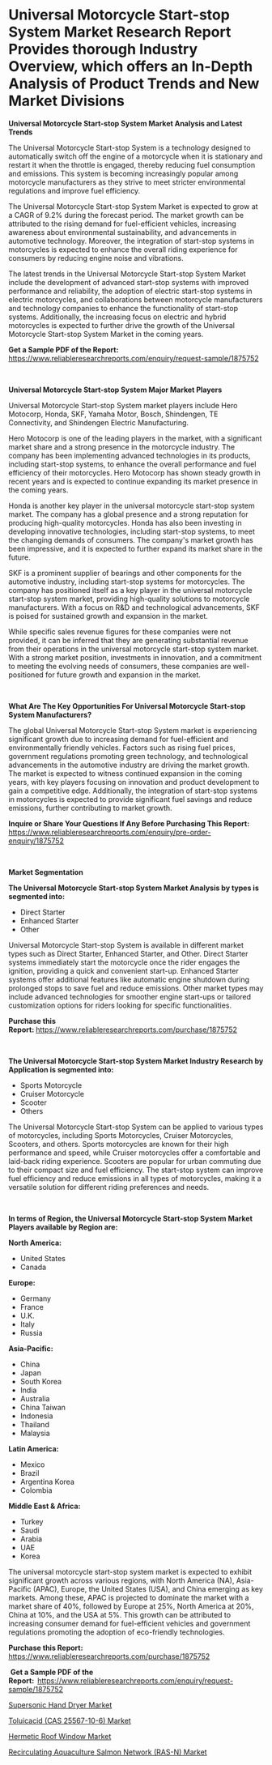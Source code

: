 <p><h1>Universal Motorcycle Start-stop System Market Research Report Provides thorough Industry Overview, which offers an In-Depth Analysis of Product Trends and New Market Divisions</h1></p><p><strong>Universal Motorcycle Start-stop System Market Analysis and Latest Trends</strong></p>
<p><p>The Universal Motorcycle Start-stop System is a technology designed to automatically switch off the engine of a motorcycle when it is stationary and restart it when the throttle is engaged, thereby reducing fuel consumption and emissions. This system is becoming increasingly popular among motorcycle manufacturers as they strive to meet stricter environmental regulations and improve fuel efficiency.</p><p>The Universal Motorcycle Start-stop System Market is expected to grow at a CAGR of 9.2% during the forecast period. The market growth can be attributed to the rising demand for fuel-efficient vehicles, increasing awareness about environmental sustainability, and advancements in automotive technology. Moreover, the integration of start-stop systems in motorcycles is expected to enhance the overall riding experience for consumers by reducing engine noise and vibrations.</p><p>The latest trends in the Universal Motorcycle Start-stop System Market include the development of advanced start-stop systems with improved performance and reliability, the adoption of electric start-stop systems in electric motorcycles, and collaborations between motorcycle manufacturers and technology companies to enhance the functionality of start-stop systems. Additionally, the increasing focus on electric and hybrid motorcycles is expected to further drive the growth of the Universal Motorcycle Start-stop System Market in the coming years.</p></p>
<p><strong>Get a Sample PDF of the Report:&nbsp;</strong> <a href="https://www.reliableresearchreports.com/enquiry/request-sample/1875752">https://www.reliableresearchreports.com/enquiry/request-sample/1875752</a></p>
<p>&nbsp;</p>
<p><strong>Universal Motorcycle Start-stop System Major Market Players</strong></p>
<p><p>Universal Motorcycle Start-stop System market players include Hero Motocorp, Honda, SKF, Yamaha Motor, Bosch, Shindengen, TE Connectivity, and Shindengen Electric Manufacturing. </p><p>Hero Motocorp is one of the leading players in the market, with a significant market share and a strong presence in the motorcycle industry. The company has been implementing advanced technologies in its products, including start-stop systems, to enhance the overall performance and fuel efficiency of their motorcycles. Hero Motocorp has shown steady growth in recent years and is expected to continue expanding its market presence in the coming years.</p><p>Honda is another key player in the universal motorcycle start-stop system market. The company has a global presence and a strong reputation for producing high-quality motorcycles. Honda has also been investing in developing innovative technologies, including start-stop systems, to meet the changing demands of consumers. The company's market growth has been impressive, and it is expected to further expand its market share in the future.</p><p>SKF is a prominent supplier of bearings and other components for the automotive industry, including start-stop systems for motorcycles. The company has positioned itself as a key player in the universal motorcycle start-stop system market, providing high-quality solutions to motorcycle manufacturers. With a focus on R&D and technological advancements, SKF is poised for sustained growth and expansion in the market.</p><p>While specific sales revenue figures for these companies were not provided, it can be inferred that they are generating substantial revenue from their operations in the universal motorcycle start-stop system market. With a strong market position, investments in innovation, and a commitment to meeting the evolving needs of consumers, these companies are well-positioned for future growth and expansion in the market.</p></p>
<p>&nbsp;</p>
<p><strong>What Are The Key Opportunities For Universal Motorcycle Start-stop System Manufacturers?</strong></p>
<p><p>The global Universal Motorcycle Start-stop System market is experiencing significant growth due to increasing demand for fuel-efficient and environmentally friendly vehicles. Factors such as rising fuel prices, government regulations promoting green technology, and technological advancements in the automotive industry are driving the market growth. The market is expected to witness continued expansion in the coming years, with key players focusing on innovation and product development to gain a competitive edge. Additionally, the integration of start-stop systems in motorcycles is expected to provide significant fuel savings and reduce emissions, further contributing to market growth.</p></p>
<p><strong>Inquire or Share Your Questions If Any Before Purchasing This Report:</strong> <a href="https://www.reliableresearchreports.com/enquiry/pre-order-enquiry/1875752">https://www.reliableresearchreports.com/enquiry/pre-order-enquiry/1875752</a></p>
<p>&nbsp;</p>
<p><strong>Market Segmentation</strong></p>
<p><strong>The Universal Motorcycle Start-stop System Market Analysis by types is segmented into:</strong></p>
<p><ul><li>Direct Starter</li><li>Enhanced Starter</li><li>Other</li></ul></p>
<p><p>Universal Motorcycle Start-stop System is available in different market types such as Direct Starter, Enhanced Starter, and Other. Direct Starter systems immediately start the motorcycle once the rider engages the ignition, providing a quick and convenient start-up. Enhanced Starter systems offer additional features like automatic engine shutdown during prolonged stops to save fuel and reduce emissions. Other market types may include advanced technologies for smoother engine start-ups or tailored customization options for riders looking for specific functionalities.</p></p>
<p><strong>Purchase this Report:&nbsp;</strong><a href="https://www.reliableresearchreports.com/purchase/1875752">https://www.reliableresearchreports.com/purchase/1875752</a></p>
<p>&nbsp;</p>
<p><strong>The Universal Motorcycle Start-stop System Market Industry Research by Application is segmented into:</strong></p>
<p><ul><li>Sports Motorcycle</li><li>Cruiser Motorcycle</li><li>Scooter</li><li>Others</li></ul></p>
<p><p>The Universal Motorcycle Start-stop System can be applied to various types of motorcycles, including Sports Motorcycles, Cruiser Motorcycles, Scooters, and others. Sports motorcycles are known for their high performance and speed, while Cruiser motorcycles offer a comfortable and laid-back riding experience. Scooters are popular for urban commuting due to their compact size and fuel efficiency. The start-stop system can improve fuel efficiency and reduce emissions in all types of motorcycles, making it a versatile solution for different riding preferences and needs.</p></p>
<p>&nbsp;</p>
<p><strong>In terms of Region, the Universal Motorcycle Start-stop System Market Players available by Region are:</strong></p>
<p>
    <p> <strong> North America: </strong>
        <ul>
            <li>United States</li>
            <li>Canada</li>
        </ul>
        </p> 
    <p> <strong> Europe: </strong>
        <ul>
            <li>Germany</li>
            <li>France</li>
            <li>U.K.</li>
            <li>Italy</li>
            <li>Russia</li>
        </ul>
        </p> 
    <p> <strong> Asia-Pacific: </strong>
        <ul>
            <li>China</li>
            <li>Japan</li>
            <li>South Korea</li>
            <li>India</li>
            <li>Australia</li>
            <li>China Taiwan</li>
            <li>Indonesia</li>
            <li>Thailand</li>
            <li>Malaysia</li>
        </ul>
        </p> 
    <p> <strong> Latin America: </strong>
        <ul>
            <li>Mexico</li>
            <li>Brazil</li>
            <li>Argentina Korea</li>
            <li>Colombia</li>
        </ul>
        </p> 
    <p> <strong> Middle East & Africa: </strong>
        <ul>
            <li>Turkey</li>
            <li>Saudi</li>
            <li>Arabia</li>
            <li>UAE</li>
            <li>Korea</li>
        </ul>
    </p>
    </p>
<p><p>The universal motorcycle start-stop system market is expected to exhibit significant growth across various regions, with North America (NA), Asia-Pacific (APAC), Europe, the United States (USA), and China emerging as key markets. Among these, APAC is projected to dominate the market with a market share of 40%, followed by Europe at 25%, North America at 20%, China at 10%, and the USA at 5%. This growth can be attributed to increasing consumer demand for fuel-efficient vehicles and government regulations promoting the adoption of eco-friendly technologies.</p></p>
<p><strong>Purchase this Report: </strong><a href="https://www.reliableresearchreports.com/purchase/1875752">https://www.reliableresearchreports.com/purchase/1875752</a></p>
<p>&nbsp;<strong>Get a Sample PDF of the Report:&nbsp;&nbsp;</strong><a href="https://www.reliableresearchreports.com/enquiry/request-sample/1875752">https://www.reliableresearchreports.com/enquiry/request-sample/1875752</a></p>
<p><strong></strong></p>
<p><p><a href="https://view.publitas.com/reportprime-1/supersonic-hand-dryer-market-size-growth-and-forecast-from-2023-2030/">Supersonic Hand Dryer Market</a></p><p><a href="https://five-trouble-98a.notion.site/Toluicacid-CAS-25567-10-6-Market-Insights-Market-Players-and-Forecast-Till-2031-16da1a26c35b41568960ec2a11f4d9c0">Toluicacid (CAS 25567-10-6) Market</a></p><p><a href="https://view.publitas.com/reportprime-1/hermetic-roof-window-market-size-and-examines-its-market-scope-with-a-primary-focus-on-growth-opportunities-and-forecasted-trends-spanning-from-2023-to-2030/">Hermetic Roof Window Market</a></p><p><a href="https://view.publitas.com/reportprime-1/global-recirculating-aquaculture-salmon-network-ras-n-market-by-types-applications-and-major-players-with-regional-growth-rate-analysis-and-development-situation-from-2023-to-2030/">Recirculating Aquaculture Salmon Network (RAS-N) Market</a></p></p>
